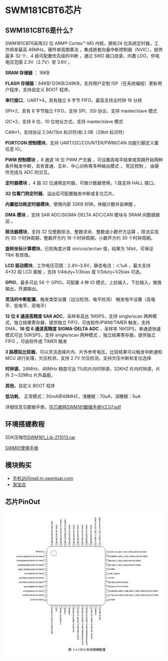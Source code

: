 # SWM181CBT6芯片

## SWM181CBT6是什么?

SWM181CBT6采用32 位 ARM® Cortex™-M0 内核，拥有24 位系统定时器，工作频率最高 48MHz，硬件单周期乘法 ，集成嵌套向量中断控制器（NVIC），提供最多 32 个、4 级可配置优先级的中断 ，通过 SWD 接口烧录，内置 LDO，供电电压范围 2.3V（2.7V）至 3.6V 。

**SRAM 存储器** ： 16KB

**FLASH 存储器**：64KB/120KB/248KB，支持用户定制 ISP（在系统编程）更新用户程序，支持自定义 BOOT 程序。

**串行接口**，UART*4，具有独立 8 字节 FIFO，最高支持主时钟 16 分频

SPI*2，具有 8 字节独立 FIFO，支持 SPI、SSI 协议，支持 master/slave 模式

I2C*2，支持 8 位、10 位地址方式，支持 master/slave 模式

CAN*1，支持协议 2.0A(11bit 标识符)和 2.0B（29bit 标识符）

**PORTCON 控制模块**，支持 UART/I2C/COUNTER/PWM/CAN 功能引脚定义置任意 IO。

**PWM 控制模块** ，8 通道 16 位 PWM 产生器 ，可设置高电平结束或周期开始两种条件触发中断，具有普通、互补、中心对称等多种输出模式 ， 死区控制 ， 由硬件完成与 ADC 的交互。

**定时器模块** ，4 路 32 位通用定时器，可做计数器使用，1 路支持 HALL 接口。

**32 位看门狗定时器**，溢出后可配置触发中断或复位芯片。

**内置低功耗定时器模块**，使用内部 32KB 时钟，休眠计数并自唤醒 。

**DMA 模块** ，支持 SAR ADC/SIGMA-DELTA ADC/CAN 模块与 SRAM 间数据搬运 。

**除法器模块**，支持 32 位整数除法、整数求余、整数或小数开方运算 ，除法实现约 30 个时钟周期，整数开方约 16 个时钟周期，小数开方约 30 个时钟周期。

**旋转坐标计算模块**，已知角度计算 sin/cos/arctan 值，结果为 14bit，可保证 11bit 有效值。

**LCD 驱动模块**，工作电压范围：2.4V~3.6V，静态电流：＜1uA ，最大支持 4*32 段 LCD 面板 ，支持 1/4duty+1/3bias 或 1/3duty+1/2bias 可选。

**GPIO**，最多可达 56 个 GPIO，可配置 4 种 IO 模式，上拉输入，下拉输入，推挽输出，开漏输出。

**灵活的中断配置**，触发类型设置（边沿检测、电平检测） 触发电平设置（高电平、低电平、双电平）

**12 位 8 通道高精度 SAR ADC**，采样率高达 1MSPS，支持 single/scan 两种模式，独立结果寄存器，提供独立 FIFO，可由软件/PWM/TIMER 触发，支持 DMA，**16 位 6 通道高精度 SIGMA-DELTA ADC** ，采样率 16KSPS，单通道快速模式可达 50KSPS，支持 single/scan 两种模式 ，独立结果寄存器，提供独立 FIFO ，可由软件或 TIMER 触发

**3 路模拟比较器**，可以灵活选择片内、片外参考电压，比较结果可以触发中断通知 MCU 进行处理，欠压检测，支持 2.7V 欠压检测，支持欠压中断和复位选择

**时钟源**，24MHz、48MHz 精度可达 1%的片内时钟源，32KHZ 片内时钟源，片外 2～32Mhz 片外晶振，

**其他**，自定义 BOOT 程序

**低功耗**， 正常模式：30mA@48MHZ，浅睡眠：70uA，深睡眠：5uA

详细信息见数据手册，[华芯微特SWM181数据手册V2.07.pdf](https://cdn.openluat-luatcommunity.openluat.com/attachment/20220721163511464_华芯微特SWM181数据手册V2.07.pdf)

## 环境搭建教程

SDK压缩包[SWM181_Lib-211013.rar](https://cdn.openluat-luatcommunity.openluat.com/attachment/20220721163704765_SWM181_Lib-211013.rar)

[SWM81使用手册](https://wiki.luatos.com/chips/swm181/swm181.html)

## 模块购买

* [手机访问mall.m.openluat.com](https://mall.m.openluat.com)
* [淘宝店](https://openluat.taobao.com)

## 芯片PinOut

![image-20220721164050533](img/image-20220721164050533.png)
